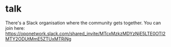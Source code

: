 # talk

There's a Slack organisation where the community gets together. You can join here: https://oponetwork.slack.com/shared_invite/MTcxMzkzMDYzNjE5LTE0OTI2MTY2ODUtMmE5ZTUxMTRiNg
